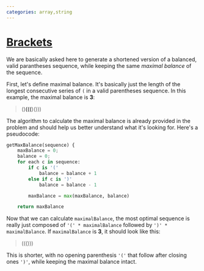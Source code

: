 ```yaml
---
categories: array,string
---
```


# [Brackets](https://www.codechef.com/problems/BRACKETS)

We are basically asked here to generate a shortened version of a balanced, valid parantheses sequence, while keeping the same _maximal balance_ of the sequence.

First, let's define maximal balance. It's basically just the length of the longest consecutive series of `(` in a valid parentheses sequence. In this example, the maximal balance is **3**:


> ()**(((**)()))

The algorithm to calculate the maximal balance is already provided in the problem and should help us better understand what it's looking for. Here's a pseudocode:

```py
getMaxBalance(sequence) {
    maxBalance = 0;
    balance = 0;
    for each c in sequence:
        if c is '('
            balance = balance + 1
        else if c is ')'
            balance = balance - 1

        maxBalance = max(maxBalance, balance)

    return maxBalance
```

Now that we can calculate `maximalBalance`, the most optimal sequence is really just composed of `'(' * maximalBalance` followed by `')' * maximalBalance`. If `maximalBalance` is **3**, it should look like this:

> ((()))

This is shorter, with no opening parenthesis `'('` that follow after closing ones `')'`, while keeping the maximal balance intact.
